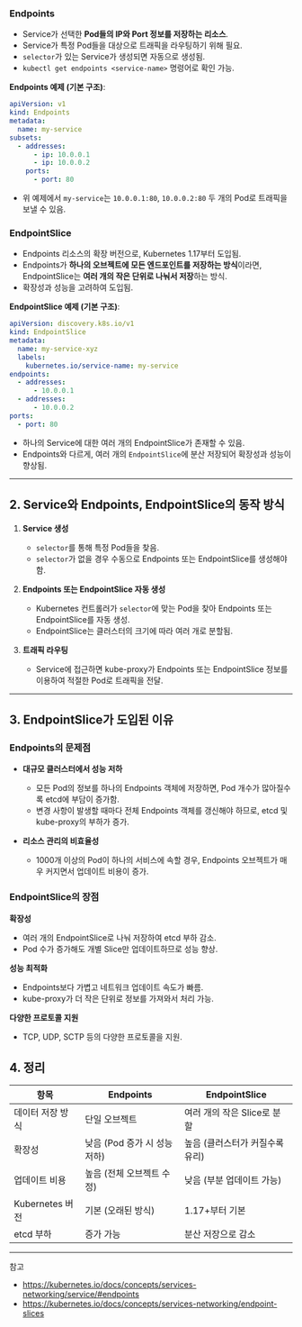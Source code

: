 
### Endpoints

- Service가 선택한 **Pod들의 IP와 Port 정보를 저장하는 리소스**.
- Service가 특정 Pod들을 대상으로 트래픽을 라우팅하기 위해 필요.
- `selector`가 있는 Service가 생성되면 자동으로 생성됨.
- `kubectl get endpoints <service-name>` 명령어로 확인 가능.

**Endpoints 예제 (기본 구조)**:

```yaml
apiVersion: v1
kind: Endpoints
metadata:
  name: my-service
subsets:
  - addresses:
      - ip: 10.0.0.1
      - ip: 10.0.0.2
    ports:
      - port: 80
```

- 위 예제에서 `my-service`는 `10.0.0.1:80`, `10.0.0.2:80` 두 개의 Pod로 트래픽을 보낼 수 있음.

### EndpointSlice

- Endpoints 리소스의 확장 버전으로, Kubernetes 1.17부터 도입됨.
- Endpoints가 **하나의 오브젝트에 모든 엔드포인트를 저장하는 방식**이라면, EndpointSlice는 **여러 개의 작은 단위로 나눠서 저장**하는 방식.
- 확장성과 성능을 고려하여 도입됨.

**EndpointSlice 예제 (기본 구조)**:

```yaml
apiVersion: discovery.k8s.io/v1
kind: EndpointSlice
metadata:
  name: my-service-xyz
  labels:
    kubernetes.io/service-name: my-service
endpoints:
  - addresses:
      - 10.0.0.1
  - addresses:
      - 10.0.0.2
ports:
  - port: 80
```

- 하나의 Service에 대한 여러 개의 EndpointSlice가 존재할 수 있음.
- Endpoints와 다르게, 여러 개의 `EndpointSlice`에 분산 저장되어 확장성과 성능이 향상됨.

---

## 2. Service와 Endpoints, EndpointSlice의 동작 방식

1. **Service 생성**
   - `selector`를 통해 특정 Pod들을 찾음.
   - `selector`가 없을 경우 수동으로 Endpoints 또는 EndpointSlice를 생성해야 함.

2. **Endpoints 또는 EndpointSlice 자동 생성**
   - Kubernetes 컨트롤러가 `selector`에 맞는 Pod을 찾아 Endpoints 또는 EndpointSlice를 자동 생성.
   - EndpointSlice는 클러스터의 크기에 따라 여러 개로 분할됨.

3. **트래픽 라우팅**
   - Service에 접근하면 kube-proxy가 Endpoints 또는 EndpointSlice 정보를 이용하여 적절한 Pod로 트래픽을 전달.

---

## 3. EndpointSlice가 도입된 이유

### **Endpoints의 문제점**

- **대규모 클러스터에서 성능 저하**  
  - 모든 Pod의 정보를 하나의 Endpoints 객체에 저장하면, Pod 개수가 많아질수록 etcd에 부담이 증가함.
  - 변경 사항이 발생할 때마다 전체 Endpoints 객체를 갱신해야 하므로, etcd 및 kube-proxy의 부하가 증가.

- **리소스 관리의 비효율성**  
  - 1000개 이상의 Pod이 하나의 서비스에 속할 경우, Endpoints 오브젝트가 매우 커지면서 업데이트 비용이 증가.

### **EndpointSlice의 장점**

**확장성**  

- 여러 개의 EndpointSlice로 나눠 저장하여 etcd 부하 감소.  
- Pod 수가 증가해도 개별 Slice만 업데이트하므로 성능 향상.  

**성능 최적화**  

- Endpoints보다 가볍고 네트워크 업데이트 속도가 빠름.  
- kube-proxy가 더 작은 단위로 정보를 가져와서 처리 가능.  

**다양한 프로토콜 지원**  

- TCP, UDP, SCTP 등의 다양한 프로토콜을 지원.

## 4. 정리

| 항목 | Endpoints | EndpointSlice |
|------|----------|--------------|
| 데이터 저장 방식 | 단일 오브젝트 | 여러 개의 작은 Slice로 분할 |
| 확장성 | 낮음 (Pod 증가 시 성능 저하) | 높음 (클러스터가 커질수록 유리) |
| 업데이트 비용 | 높음 (전체 오브젝트 수정) | 낮음 (부분 업데이트 가능) |
| Kubernetes 버전 | 기본 (오래된 방식) | 1.17+부터 기본 |
| etcd 부하 | 증가 가능 | 분산 저장으로 감소 |

---
참고

- <https://kubernetes.io/docs/concepts/services-networking/service/#endpoints>
- <https://kubernetes.io/docs/concepts/services-networking/endpoint-slices>
